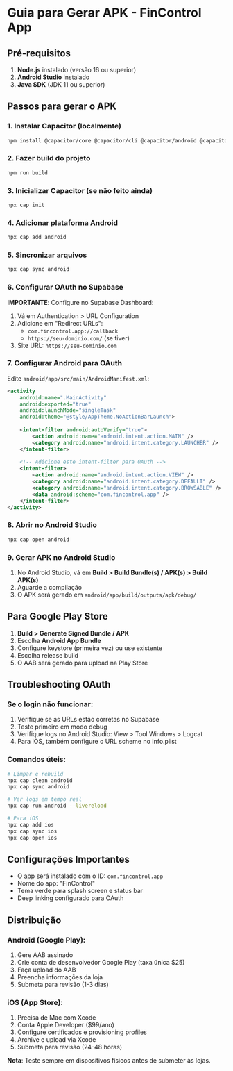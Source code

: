 
# Guia para Gerar APK - FinControl App

## Pré-requisitos

1. **Node.js** instalado (versão 16 ou superior)
2. **Android Studio** instalado
3. **Java SDK** (JDK 11 ou superior)

## Passos para gerar o APK

### 1. Instalar Capacitor (localmente)

```bash
npm install @capacitor/core @capacitor/cli @capacitor/android @capacitor/app @capacitor/browser
```

### 2. Fazer build do projeto

```bash
npm run build
```

### 3. Inicializar Capacitor (se não feito ainda)

```bash
npx cap init
```

### 4. Adicionar plataforma Android

```bash
npx cap add android
```

### 5. Sincronizar arquivos

```bash
npx cap sync android
```

### 6. Configurar OAuth no Supabase

**IMPORTANTE**: Configure no Supabase Dashboard:

1. Vá em Authentication > URL Configuration
2. Adicione em "Redirect URLs":
   - `com.fincontrol.app://callback`
   - `https://seu-dominio.com/` (se tiver)
3. Site URL: `https://seu-dominio.com`

### 7. Configurar Android para OAuth

Edite `android/app/src/main/AndroidManifest.xml`:

```xml
<activity
    android:name=".MainActivity"
    android:exported="true"
    android:launchMode="singleTask"
    android:theme="@style/AppTheme.NoActionBarLaunch">
    
    <intent-filter android:autoVerify="true">
        <action android:name="android.intent.action.MAIN" />
        <category android:name="android.intent.category.LAUNCHER" />
    </intent-filter>
    
    <!-- Adicione este intent-filter para OAuth -->
    <intent-filter>
        <action android:name="android.intent.action.VIEW" />
        <category android:name="android.intent.category.DEFAULT" />
        <category android:name="android.intent.category.BROWSABLE" />
        <data android:scheme="com.fincontrol.app" />
    </intent-filter>
</activity>
```

### 8. Abrir no Android Studio

```bash
npx cap open android
```

### 9. Gerar APK no Android Studio

1. No Android Studio, vá em **Build > Build Bundle(s) / APK(s) > Build APK(s)**
2. Aguarde a compilação
3. O APK será gerado em `android/app/build/outputs/apk/debug/`

## Para Google Play Store

1. **Build > Generate Signed Bundle / APK**
2. Escolha **Android App Bundle**
3. Configure keystore (primeira vez) ou use existente
4. Escolha release build
5. O AAB será gerado para upload na Play Store

## Troubleshooting OAuth

### Se o login não funcionar:

1. Verifique se as URLs estão corretas no Supabase
2. Teste primeiro em modo debug
3. Verifique logs no Android Studio: View > Tool Windows > Logcat
4. Para iOS, também configure o URL scheme no Info.plist

### Comandos úteis:

```bash
# Limpar e rebuild
npx cap clean android
npx cap sync android

# Ver logs em tempo real
npx cap run android --livereload

# Para iOS
npx cap add ios
npx cap sync ios
npx cap open ios
```

## Configurações Importantes

- O app será instalado com o ID: `com.fincontrol.app`
- Nome do app: "FinControl"
- Tema verde para splash screen e status bar
- Deep linking configurado para OAuth

## Distribuição

### Android (Google Play):
1. Gere AAB assinado
2. Crie conta de desenvolvedor Google Play (taxa única $25)
3. Faça upload do AAB
4. Preencha informações da loja
5. Submeta para revisão (1-3 dias)

### iOS (App Store):
1. Precisa de Mac com Xcode
2. Conta Apple Developer ($99/ano)
3. Configure certificados e provisioning profiles
4. Archive e upload via Xcode
5. Submeta para revisão (24-48 horas)

**Nota**: Teste sempre em dispositivos físicos antes de submeter às lojas.
